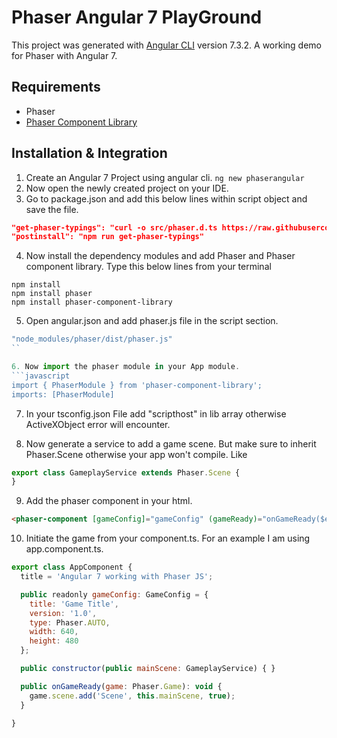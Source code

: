 # Phaser Angular 7 PlayGround

This project was generated with [Angular CLI](https://github.com/angular/angular-cli) version 7.3.2.
A working demo for Phaser with Angular 7.

## Requirements
- Phaser
- [Phaser Component Library](https://github.com/TristanBonsor/phaser-component-library)

## Installation & Integration

1. Create an Angular 7 Project using angular cli. `ng new phaserangular`
2. Now open the newly created project on your IDE.
3. Go to package.json and add this below lines within script object and save the file.
```json
"get-phaser-typings": "curl -o src/phaser.d.ts https://raw.githubusercontent.com/photonstorm/phaser3-docs/master/typescript/phaser.d.ts",
"postinstall": "npm run get-phaser-typings"
```
4. Now install the dependency modules and add Phaser and Phaser component library. Type this below lines from your terminal
```
npm install
npm install phaser
npm install phaser-component-library
```

5. Open angular.json and add phaser.js file in the script section.
```javascript
"node_modules/phaser/dist/phaser.js"
``

6. Now import the phaser module in your App module.
```javascript
import { PhaserModule } from 'phaser-component-library';
imports: [PhaserModule]
```

7. In your tsconfig.json File add "scripthost" in lib array otherwise ActiveXObject error will encounter.

8. Now generate a service to add a game scene. But make sure to inherit Phaser.Scene otherwise your app won't compile. Like
```javascript
export class GameplayService extends Phaser.Scene {
}
```
9. Add the phaser component in your html.
``` html
<phaser-component [gameConfig]="gameConfig" (gameReady)="onGameReady($event)"></phaser-component>
```
10. Initiate the game from your component.ts. For an example I am using app.component.ts.
```javascript
export class AppComponent {
  title = 'Angular 7 working with Phaser JS';

  public readonly gameConfig: GameConfig = {
    title: 'Game Title',
    version: '1.0',
    type: Phaser.AUTO,
    width: 640,
    height: 480
  };

  public constructor(public mainScene: GameplayService) { }

  public onGameReady(game: Phaser.Game): void {
    game.scene.add('Scene', this.mainScene, true);
  }

}
```
